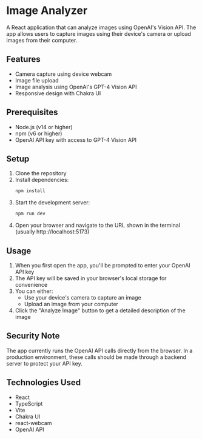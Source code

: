 # Image Analyzer

A React application that can analyze images using OpenAI's Vision API. The app allows users to capture images using their device's camera or upload images from their computer.

## Features

- Camera capture using device webcam
- Image file upload
- Image analysis using OpenAI's GPT-4 Vision API
- Responsive design with Chakra UI

## Prerequisites

- Node.js (v14 or higher)
- npm (v6 or higher)
- OpenAI API key with access to GPT-4 Vision API

## Setup

1. Clone the repository
2. Install dependencies:
   ```bash
   npm install
   ```
3. Start the development server:
   ```bash
   npm run dev
   ```
4. Open your browser and navigate to the URL shown in the terminal (usually http://localhost:5173)

## Usage

1. When you first open the app, you'll be prompted to enter your OpenAI API key
2. The API key will be saved in your browser's local storage for convenience
3. You can either:
   - Use your device's camera to capture an image
   - Upload an image from your computer
4. Click the "Analyze Image" button to get a detailed description of the image

## Security Note

The app currently runs the OpenAI API calls directly from the browser. In a production environment, these calls should be made through a backend server to protect your API key.

## Technologies Used

- React
- TypeScript
- Vite
- Chakra UI
- react-webcam
- OpenAI API
